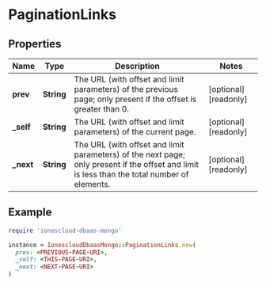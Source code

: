 # PaginationLinks

## Properties

| Name | Type | Description | Notes |
| ---- | ---- | ----------- | ----- |
| **prev** | **String** | The URL (with offset and limit parameters) of the previous page; only present if the offset is greater than 0.  | [optional][readonly] |
| **_self** | **String** | The URL (with offset and limit parameters) of the current page.  | [optional][readonly] |
| **_next** | **String** | The URL (with offset and limit parameters) of the next page; only present if the offset and limit is less than the total number of elements.  | [optional][readonly] |

## Example

```ruby
require 'ionoscloud-dbaas-mongo'

instance = IonoscloudDbaasMongo::PaginationLinks.new(
  prev: <PREVIOUS-PAGE-URI>,
  _self: <THIS-PAGE-URI>,
  _next: <NEXT-PAGE-URI>
)
```

